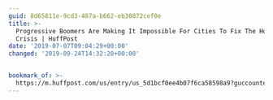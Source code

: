 ```yaml
---
guid: 8d65811e-9cd3-487a-b662-eb30872cef0e
title: >-
  Progressive Boomers Are Making It Impossible For Cities To Fix The Housing
  Crisis | HuffPost
date: '2019-07-07T09:04:29+00:00'
changed: '2019-09-24T14:32:20+00:00'


bookmark_of: >-
  https://m.huffpost.com/us/entry/us_5d1bcf0ee4b07f6ca58598a9?guccounter=1&guce_referrer=aHR0cHM6Ly9ndWNlLmh1ZmZwb3N0LmNvbS9jb25zZW50P2JyYW5kVHlwZT1ub25FVSZsYW5nPWVuLXVzJmRvbmU9aHR0cHMlM0ElMkYlMkZ3d3clMkVodWZmcG9zdCUyRWNvbSUyRmVudHJ5JTJGY2l0aWVzJTJEZmlnaHQlMkRiYWJ5JTJEYm9vbWVycyUyRHRvJTJEYWRkcmVzcyUyRGhvdXNpbmclMkRjcmlzaXMlNUZuJTVGNWQxYmNmMGVlNGIwN2Y2Y2E1ODU5OGE5JmdjcnVtYj11MDYwTlBNPQ&guce_referrer_sig=AQAAAHV7jp9a47SNT5rtWc8mo9wryn08vCXa5sGEofY5zVanD9uQp0qLFUPf2MDo4gOoIH0qyHYaOsOycWKJFZtWHiV1O4WoDXgyhGaNFlRhY8U_XE_bkfr9OPsDu-lBcpjVqgK9uE0AfPbyTwx354x0QJhiw2Ou4zZVPKdXnXPoDMBv
---
```


